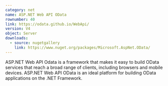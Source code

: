 ```yaml
---
category: net
name: ASP.NET Web API OData
rownumber: 40
link: https://odata.github.io/WebApi/
version: V4
object: Server
downloads:
  - source: nugetgallery
    link: https://www.nuget.org/packages/Microsoft.AspNet.OData/
---
```

ASP.NET Web API Odata is a framework that makes it easy to build OData services that reach a broad range of clients, including browsers and mobile devices. ASP.NET Web API OData is an ideal platform for building OData applications on the .NET Framework.  
